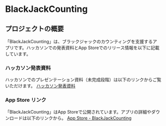 # BlackJackCounting

## プロジェクトの概要
「BlackJackCounting」は、ブラックジャックのカウンティングを支援するアプリです。ハッカソンでの発表資料とApp Storeでのリリース情報を以下に記載しています。

### ハッカソン発表資料
ハッカソンでのプレゼンテーション資料（未完成段階）は以下のリンクからご覧いただけます。
[ハッカソン発表資料](https://docs.google.com/presentation/d/1yKoN3GZTnIQOAFu3Sf6iVEF8u6AnL7kPPCjqydroJ6s/edit#slide=id.g24818d398ba_2_1)

### App Store リンク
「BlackJackCounting」はApp Storeで公開されています。アプリの詳細やダウンロードは以下のリンクから。
[App Store - BlackJackCounting](https://apps.apple.com/jp/app/blackjackcounting/id6471584119)
